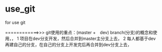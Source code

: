 # use_git
for use git 

============>>> git使用的重点：(master +　dev) branch(分支)的概念和使用，，
                                1 项目在dev分支开发，然后合并到master主分支上去，
                                2 每人都基于dev再建自己的分支，在自己的分支上开发完后再合并到dev分支上去，
